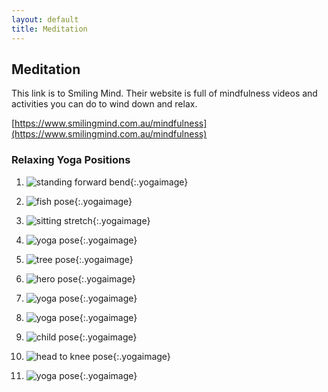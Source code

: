 ```yaml
---
layout: default
title: Meditation
---
```


## Meditation
This link is to Smiling Mind. Their website is full of mindfulness videos and activities you can do to wind down and relax.

[https://www.smilingmind.com.au/mindfulness](https://www.smilingmind.com.au/mindfulness)


<p class="blank"></p>


### Relaxing Yoga Positions 

1. ![standing forward bend](/assets/images/IMG_2130.jpeg){:.yogaimage}

2. ![fish pose](/assets/images/IMG_2131.jpeg){:.yogaimage}

3. ![sitting stretch](/assets/images/IMG_2132.jpeg){:.yogaimage}

4. ![yoga pose](/assets/images/IMG_2133.jpeg){:.yogaimage}

5. ![tree pose](/assets/images/IMG_2134.jpeg){:.yogaimage}

6. ![hero pose](/assets/images/IMG_2135.jpeg){:.yogaimage}

7. ![yoga pose](/assets/images/IMG_2136.jpeg){:.yogaimage}

8. ![yoga pose](/assets/images/IMG_2137.jpeg){:.yogaimage}

9. ![child pose](/assets/images/IMG_2139.jpeg){:.yogaimage}

10. ![head to knee pose](/assets/images/IMG_2140.jpeg){:.yogaimage}

11. ![yoga pose](/assets/images/IMG_2142.jpeg){:.yogaimage}

